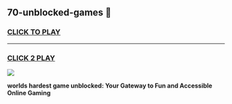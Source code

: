 
## 70-unblocked-games 👋
<h3>
<a href="https://premium.freeplayer.one?title=70-unblocked-games&ref=14F">CLICK TO PLAY</a></h3>
<hr>

<h3>
<a href="https://premium.freeplayer.one?title=70-unblocked-games&ref=14F">CLICK 2 PLAY</a>
  
</h3>

<a href="https://premium.freeplayer.one?title=70-unblocked-games&ref=12F/"><img src="https://clearcache.store/games.png"></a>


**worlds hardest game unblocked: Your Gateway to Fun and Accessible Online Gaming**
